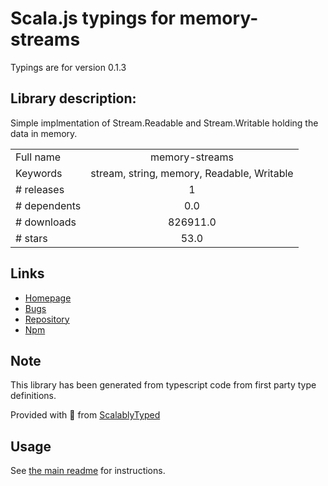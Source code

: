 
# Scala.js typings for memory-streams

Typings are for version 0.1.3

## Library description:
Simple implmentation of Stream.Readable and Stream.Writable holding the data in memory.

|                    |                 |
| ------------------ | :-------------: |
| Full name          | memory-streams |
| Keywords           | stream, string, memory, Readable, Writable |
| # releases         | 1 |
| # dependents       | 0.0 |
| # downloads        | 826911.0 |
| # stars            | 53.0 |

## Links
- [Homepage](https://github.com/paulja/memory-streams-js)
- [Bugs](https://github.com/paulja/memory-streams-js/issues)
- [Repository](https://github.com/paulja/memory-streams-js)
- [Npm](https://www.npmjs.com/package/memory-streams)
    


## Note
This library has been generated from typescript code from first party type definitions.

Provided with :purple_heart: from [ScalablyTyped](https://github.com/oyvindberg/ScalablyTyped)

## Usage
See [the main readme](../../readme.md) for instructions.


